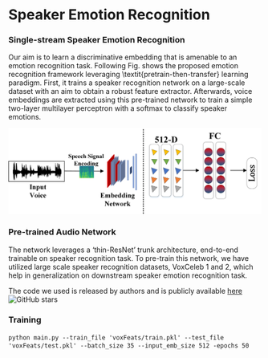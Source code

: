 # Speaker Emotion Recognition

### Single-stream Speaker Emotion Recognition
Our aim is to learn a discriminative embedding that is amenable to an emotion recognition task. Following Fig. shows the proposed emotion recognition framework leveraging \textit{pretrain-then-transfer} learning paradigm. First, it trains a speaker recognition network on a large-scale dataset with an aim to obtain a robust feature extractor. Afterwards, voice embeddings are extracted using this pre-trained network to train a simple two-layer multilayer perceptron with a softmax to classify speaker emotions.

![Emotion recognition network](images/voice.jpg)

### Pre-trained Audio Network
The network leverages a ‘thin-ResNet’ trunk architecture, end-to-end trainable on speaker recognition task. To pre-train this network, we have utilized large scale speaker recognition datasets, VoxCeleb 1 and 2, which help in generalization on downstream speaker emotion recognition task.

The code we used is released by authors and is publicly available [here](https://github.com/WeidiXie/VGG-Speaker-Recognition)![GitHub stars](https://img.shields.io/github/stars/WeidiXie/VGG-Speaker-Recognition.svg?logo=github&label=Stars)

### Training

```
python main.py --train_file 'voxFeats/train.pkl' --test_file 'voxFeats/test.pkl' --batch_size 35 --input_emb_size 512 -epochs 50
```
